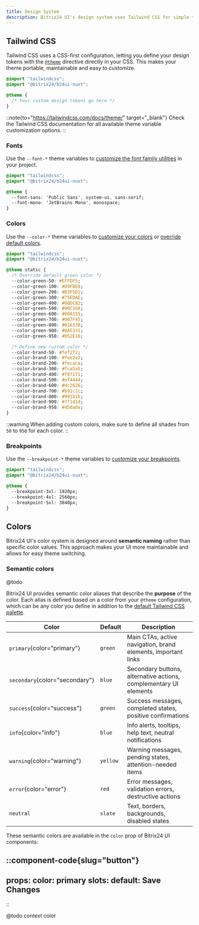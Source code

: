 ```yaml
---
title: Design System
description: Bitrix24 UI's design system uses Tailwind CSS for simple theming and easy customization.
---
```


## Tailwind CSS

Tailwind CSS uses a CSS-first configuration, letting you define your design tokens with the [`@theme`](https://tailwindcss.com/docs/functions-and-directives#theme-directive) directive directly in your CSS. This makes your theme portable, maintainable and easy to customize.

```css [app/assets/css/main.css]
@import "tailwindcss";
@import "@bitrix24/b24ui-nuxt";

@theme {
  /* Your custom design tokens go here */
}
```

::note{to="https://tailwindcss.com/docs/theme/" target="_blank"}
Check the Tailwind CSS documentation for all available theme variable customization options.
::

### Fonts

Use the `--font-*` theme variables to [customize the font family utilities](https://tailwindcss.com/docs/font-family#customizing-your-theme) in your project.

```css [app/assets/css/main.css]
@import "tailwindcss";
@import "@bitrix24/b24ui-nuxt";

@theme {
  --font-sans: 'Public Sans', system-ui, sans-serif;
  --font-mono: 'JetBrains Mono', monospace;
}
```

### Colors

Use the `--color-*` theme variables to [customize your colors](https://tailwindcss.com/docs/colors#customizing-your-colors) or [override default colors](https://tailwindcss.com/docs/colors#overriding-default-colors).

```css [app/assets/css/main.css]
@import "tailwindcss";
@import "@bitrix24/b24ui-nuxt";

@theme static {
  /* Override default green color */
  --color-green-50: #EFFDF5;
  --color-green-100: #D9FBE8;
  --color-green-200: #B3F5D1;
  --color-green-300: #75EDAE;
  --color-green-400: #00DC82;
  --color-green-500: #00C16A;
  --color-green-600: #00A155;
  --color-green-700: #007F45;
  --color-green-800: #016538;
  --color-green-900: #0A5331;
  --color-green-950: #052E16;

  /* Define new custom color */
  --color-brand-50: #fef2f2;
  --color-brand-100: #fee2e2;
  --color-brand-200: #fecaca;
  --color-brand-300: #fca5a5;
  --color-brand-400: #f87171;
  --color-brand-500: #ef4444;
  --color-brand-600: #dc2626;
  --color-brand-700: #b91c1c;
  --color-brand-800: #991b1b;
  --color-brand-900: #7f1d1d;
  --color-brand-950: #450a0a;
}
```

::warning
When adding custom colors, make sure to define all shades from `50` to `950` for each color.
::

### Breakpoints

Use the `--breakpoint-*` theme variables to [customize your breakpoints](https://tailwindcss.com/docs/responsive-design#customizing-your-theme).

```css [app/assets/css/main.css]
@import "tailwindcss";
@import "@bitrix24/b24ui-nuxt";

@theme {
  --breakpoint-3xl: 1920px;
  --breakpoint-4xl: 2560px;
  --breakpoint-5xl: 3840px;
}
```

## Colors

Bitrix24 UI's color system is designed around **semantic naming** rather than specific color values. This approach makes your UI more maintainable and allows for easy theme switching.

### Semantic colors

@todo

Bitrix24 UI provides semantic color aliases that describe the **purpose** of the color. Each alias is defined based on a color from your `@theme` configuration, which can be any color you define in addition to the [default Tailwind CSS palette](https://tailwindcss.com/docs/colors).

| Color | Default | Description |
| --- | --- | --- |
| `primary`{color="primary"} | `green` | Main CTAs, active navigation, brand elements, important links |
| `secondary`{color="secondary"} | `blue` | Secondary buttons, alternative actions, complementary UI elements |
| `success`{color="success"} | `green` | Success messages, completed states, positive confirmations |
| `info`{color="info"} | `blue` | Info alerts, tooltips, help text, neutral notifications |
| `warning`{color="warning"} | `yellow` | Warning messages, pending states, attention-needed items |
| `error`{color="error"} | `red` | Error messages, validation errors, destructive actions |
| `neutral` | `slate` | Text, borders, backgrounds, disabled states |

These semantic colors are available in the `color` prop of Bitrix24 UI components:

::component-code{slug="button"}
---
props:
  color: primary
slots:
  default: Save Changes
---
::

@todo context color
